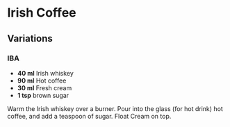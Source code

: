# Irish Coffee

## Variations

### IBA

* **40 ml** Irish whiskey
* **90 ml** Hot coffee
* **30 ml** Fresh cream
* **1 tsp** brown sugar

Warm the Irish whiskey over a burner. Pour into the glass (for hot drink) hot coffee, and add a teaspoon of sugar. Float Cream on top.

